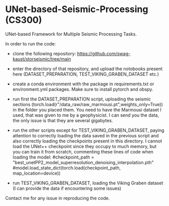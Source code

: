 # UNet-based-Seismic-Processing (CS300)
UNet-based Framework for Multiple Seismic Processing Tasks.

In order to run the code:

- clone the following repository: https://github.com/swag-kaust/storseismic/tree/main

- enter the directory of that repository, and upload the notobooks present here (DATASET_PREPARATION, TEST_VIKING_GRABEN_DATASET etc.)

- create a conda environment with the package in requirements.txt or environment.yml packages. Make sure to install pytorch and obspy.

- run first the DATASET_PREPARATION script, uploading the seismic sections (torch.load(r"/data_raw/raw_marmousi.pt",weights_only=True)) in the folder you placed them. You need to have the Marmousi dataset I used, that was given to me by a geophysicist. I can send you the data, the only issue is that they are several gigabytes.

- run the other scripts except for TEST_VIKING_GRABEN_DATASET, paying attention to correctly loading the data saved in the previous script and also correctly loading the checkpoints present in this directory. I cannot load the UNet++ checkpoint since they occupy to much memory, but you can train it from scratch, commenting these lines of code when loading the model:
#checkpoint_path = "best_unetPP2_model_superresolution_denoising_interpolation.pth"
#model.load_state_dict(torch.load(checkpoint_path, map_location=device))

- run TEST_VIKING_GRABEN_DATASET, loading the Viking Graben dataset (I can provide the data if encountering some issues)

Contact me for any issue in reproducing the code.
